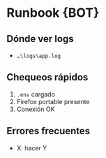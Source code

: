 # Runbook {BOT}
## Dónde ver logs
- `…\logs\app.log`
## Chequeos rápidos
1) `.env` cargado
2) Firefox portable presente
3) Conexión OK
## Errores frecuentes
- X: hacer Y
